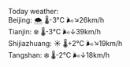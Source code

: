 Today weather:  
Beijing: 🌨  🌡️-3°C 🌬️↘26km/h  
Tianjin: ❄️ 🌡️-3°C 🌬️↓39km/h  
Shijiazhuang: ☀️ 🌡️+2°C 🌬️↘19km/h  
Tangshan: ❄️ 🌡️-2°C 🌬️↓18km/h  
